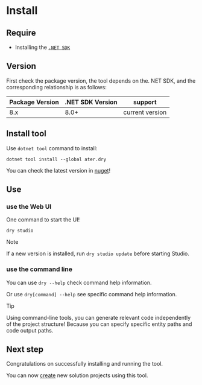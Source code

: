 # Install

## Require

- Installing the [`.NET SDK`](https://dotnet.microsoft.com/zh-cn/download)

## Version

First check the package version, the tool depends on the. NET SDK, and the corresponding relationship is as follows:

|Package Version|.NET SDK Version| support|
|-|-|-|
|8.x| 8.0+| current version|

## Install tool

Use `dotnet tool` command to install:

```pwsh
dotnet tool install --global ater.dry
```

You can check the latest version in [nuget](https://www.nuget.org/packages/ater.dry)!

## Use

### use the Web UI

One command to start the UI!

```pwsh
dry studio
```

> [!NOTE]
>If a new version is installed, run `dry studio update` before starting Studio.

### use the command line

You can use `dry --help` check command help information.

Or use `dry[command] --help` see specific command help information.

> [!TIP]
>Using command-line tools, you can generate relevant code independently of the project structure! Because you can specify specific entity paths and code output paths.

## Next step

Congratulations on successfully installing and running the tool.

You can now [create](创建并运行项目.md) new solution projects using this tool.
